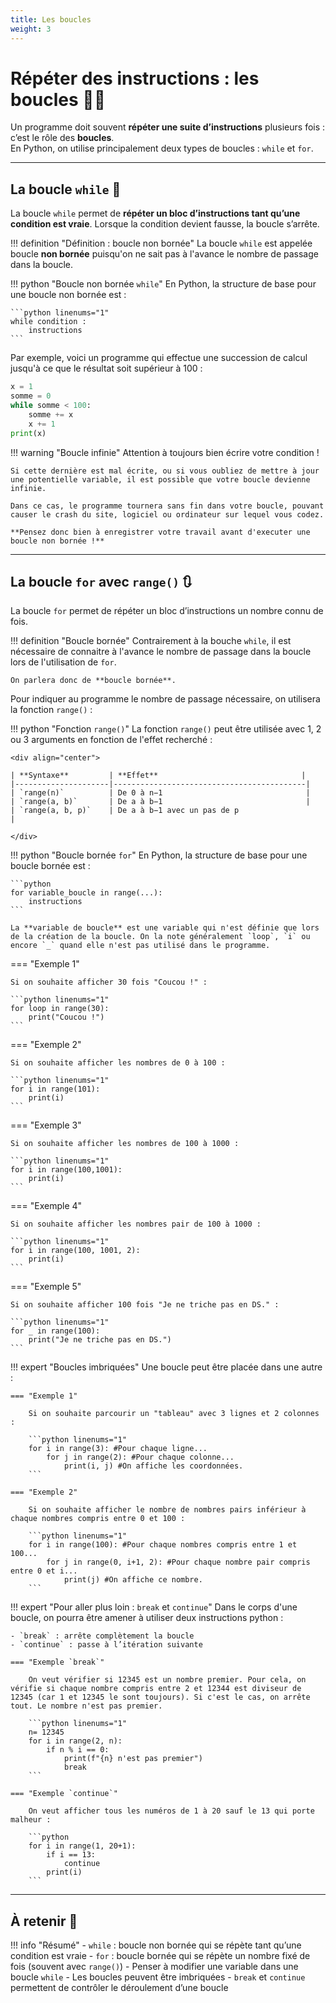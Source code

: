 ```yaml
---
title: Les boucles
weight: 3
---
```


# Répéter des instructions : les boucles 🔁🔂

Un programme doit souvent **répéter une suite d’instructions** plusieurs fois : c’est le rôle des **boucles**.  
En Python, on utilise principalement deux types de boucles : `while` et `for`.

---

## La boucle `while` 🔁

La boucle `while` permet de **répéter un bloc d’instructions tant qu’une condition est vraie**. Lorsque la condition devient fausse, la boucle s’arrête.

!!! definition "Définition : boucle non bornée"
    La boucle `while` est appelée boucle **non bornée** puisqu'on ne sait pas à l'avance le nombre de passage dans la boucle.

!!! python "Boucle non bornée `while`"
     En Python, la structure de base pour une boucle non bornée est :

    ```python linenums="1"  
    while condition :
        instructions
    ``` 

Par exemple, voici un programme qui effectue une succession de calcul jusqu'à ce que le résultat soit supérieur à 100 : 

```python linenums="1"
x = 1
somme = 0
while somme < 100:
    somme += x
    x += 1
print(x)
```

!!! warning "Boucle infinie"
    Attention à toujours bien écrire votre condition ! 
    
    Si cette dernière est mal écrite, ou si vous oubliez de mettre à jour une potentielle variable, il est possible que votre boucle devienne infinie. 

    Dans ce cas, le programme tournera sans fin dans votre boucle, pouvant causer le crash du site, logiciel ou ordinateur sur lequel vous codez.

    **Pensez donc bien à enregistrer votre travail avant d'executer une boucle non bornée !**

---

## La boucle `for` avec `range()` 🔃

La boucle `for` permet de répéter un bloc d’instructions un nombre connu de fois.

!!! definition "Boucle bornée"
    Contrairement à la bouche `while`, il est nécessaire de connaitre à l'avance le nombre de passage dans la boucle lors de l'utilisation de `for`. 

    On parlera donc de **boucle bornée**. 

Pour indiquer au programme le nombre de passage nécessaire, on utilisera la fonction `range()` : 

!!! python "Fonction `range()`"
    La fonction `range()` peut être utilisée avec 1, 2 ou 3 arguments en fonction de l'effet recherché : 

    <div align="center">

    | **Syntaxe**         | **Effet**                                |
    |---------------------|-------------------------------------------|
    | `range(n)`          | De 0 à n−1                                |
    | `range(a, b)`       | De a à b−1                                |
    | `range(a, b, p)`    | De a à b−1 avec un pas de p                    |

    </div>

!!! python "Boucle bornée `for`"
    En Python, la structure de base pour une boucle bornée est :

    ```python 
    for variable_boucle in range(...):
        instructions
    ```

    La **variable de boucle** est une variable qui n'est définie que lors de la création de la boucle. On la note généralement `loop`, `i` ou encore `_` quand elle n'est pas utilisé dans le programme. 

=== "Exemple 1"

    Si on souhaite afficher 30 fois "Coucou !" : 

    ```python linenums="1"
    for loop in range(30):
        print("Coucou !")
    ```

=== "Exemple 2"

    Si on souhaite afficher les nombres de 0 à 100 : 

    ```python linenums="1"
    for i in range(101):
        print(i)
    ```

=== "Exemple 3"

    Si on souhaite afficher les nombres de 100 à 1000 : 

    ```python linenums="1"
    for i in range(100,1001):
        print(i)
    ```

=== "Exemple 4"

    Si on souhaite afficher les nombres pair de 100 à 1000 : 

    ```python linenums="1"
    for i in range(100, 1001, 2):
        print(i)
    ```

=== "Exemple 5"

    Si on souhaite afficher 100 fois "Je ne triche pas en DS." : 

    ```python linenums="1"
    for _ in range(100):
        print("Je ne triche pas en DS.")
    ```

!!! expert "Boucles imbriquées"
    Une boucle peut être placée dans une autre :

    === "Exemple 1"

        Si on souhaite parcourir un "tableau" avec 3 lignes et 2 colonnes : 

        ```python linenums="1"
        for i in range(3): #Pour chaque ligne...
            for j in range(2): #Pour chaque colonne...
                print(i, j) #On affiche les coordonnées.
        ```

    === "Exemple 2"

        Si on souhaite afficher le nombre de nombres pairs inférieur à chaque nombres compris entre 0 et 100 : 

        ```python linenums="1"
        for i in range(100): #Pour chaque nombres compris entre 1 et 100...
            for j in range(0, i+1, 2): #Pour chaque nombre pair compris entre 0 et i...
                print(j) #On affiche ce nombre.
        ```

!!! expert "Pour aller plus loin : `break` et `continue`"
    Dans le corps d'une boucle, on pourra être amener à utiliser deux instructions python : 

    - `break` : arrête complètement la boucle
    - `continue` : passe à l’itération suivante

    === "Exemple `break`"

        On veut vérifier si 12345 est un nombre premier. Pour cela, on vérifie si chaque nombre compris entre 2 et 12344 est diviseur de 12345 (car 1 et 12345 le sont toujours). Si c'est le cas, on arrête tout. Le nombre n'est pas premier.

        ```python linenums="1"
        n= 12345
        for i in range(2, n):
            if n % i == 0:
                print(f"{n} n'est pas premier")
                break
        ```

    === "Exemple `continue`"

        On veut afficher tous les numéros de 1 à 20 sauf le 13 qui porte malheur : 

        ```python 
        for i in range(1, 20+1):
            if i == 13:
                continue
            print(i)
        ```

---

## À retenir 📌

!!! info "Résumé"
    - `while` : boucle non bornée qui se répète tant qu’une condition est vraie
    - `for` : boucle bornée qui se répète un nombre fixé de fois (souvent avec `range()`)
    - Penser à modifier une variable dans une boucle `while`
    - Les boucles peuvent être imbriquées
    - `break` et `continue` permettent de contrôler le déroulement d’une boucle
